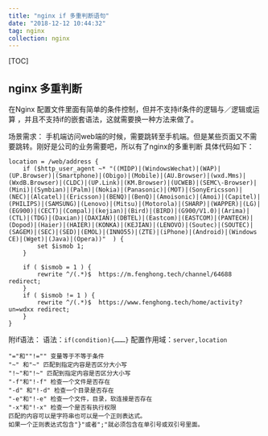 ```yaml
---
title: "nginx if 多重判断语句"
date: "2018-12-12 10:44:32"
tag: nginx
collection: nginx
---
```


[TOC]

## nginx 多重判断

在Nginx 配置文件里面有简单的条件控制，但并不支持if条件的逻辑与／逻辑或运算 ，并且不支持if的嵌套语法，这就需要换一种方法来做了。

场景需求：
手机端访问web端的时候，需要跳转至手机端。但是某些页面又不需要跳转。刚好是公司的业务需要吧，所以有了nginx的多重判断
具体代码如下：

```
location = /web/address {
    if ($http_user_agent ~* "((MIDP)|(WindowsWechat)|(WAP)|(UP.Browser)|(Smartphone)|(Obigo)|(Mobile)|(AU.Browser)|(wxd.Mms)|(WxdB.Browser)|(CLDC)|(UP.Link)|(KM.Browser)|(UCWEB)|(SEMC\-Browser)|(Mini)|(Symbian)|(Palm)|(Nokia)|(Panasonic)|(MOT)|(SonyEricsson)|(NEC)|(Alcatel)|(Ericsson)|(BENQ)|(BenQ)|(Amoisonic)|(Amoi)|(Capitel)|(PHILIPS)|(SAMSUNG)|(Lenovo)|(Mitsu)|(Motorola)|(SHARP)|(WAPPER)|(LG)|(EG900)|(CECT)|(Compal)|(kejian)|(Bird)|(BIRD)|(G900/V1.0)|(Arima)|(CTL)|(TDG)|(Daxian)|(DAXIAN)|(DBTEL)|(Eastcom)|(EASTCOM)|(PANTECH)|(Dopod)|(Haier)|(HAIER)|(KONKA)|(KEJIAN)|(LENOVO)|(Soutec)|(SOUTEC)|(SAGEM)|(SEC)|(SED)|(EMOL)|(INNO55)|(ZTE)|(iPhone)|(Android)|(Windows CE)|(Wget)|(Java)|(Opera))"  ) {
        set $ismob 1;
    }

    if ( $ismob = 1 ) {
        rewrite ^/(.*)$  https://m.fenghong.tech/channel/64688 redirect;
    }
    if ( $ismob != 1 ) {
        rewrite ^/(.*)$  https://www.fenghong.tech/home/activity?un=wdxx redirect;
    }
}
```

附if语法： 
语法：`if(condition){………}`
配置作用域：`server,location`

```
"="和""!="" 变量等于不等于条件
"~" 和"~" 匹配到指定内容是否区分大小写
"!~"和"!~" 匹配到指定内容是否区分大小写
"-f"和"!-f" 检查一个文件是否存在
"-d" 和"!-d" 检查一个目录是否存在
"-e"和"!-e" 检查一个文件，目录，软连接是否存在
"-x"和"!-x" 检查一个是否有执行权限
匹配的内容可以是字符串也可以是一个正则表达式。
如果一个正则表达式包含"}"或者";"就必须包含在单引号或双引号里面。
```
